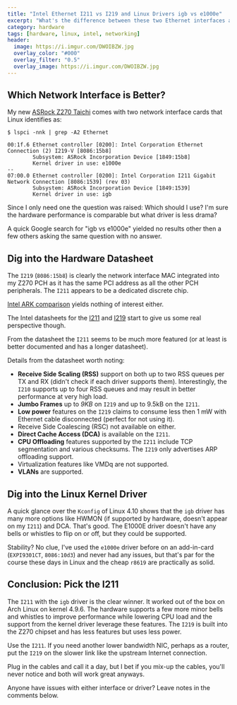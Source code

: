 ```yaml
---
title: "Intel Ethernet I211 vs I219 and Linux Drivers igb vs e1000e"
excerpt: "What's the difference between these two Ethernet interfaces and corresponding drivers?"
category: hardware
tags: [hardware, linux, intel, networking]
header:
  image: https://i.imgur.com/DWOIBZW.jpg
  overlay_color: "#000"
  overlay_filter: "0.5"
  overlay_image: https://i.imgur.com/DWOIBZW.jpg
---
```


## Which Network Interface is Better?

My new [ASRock Z270 Taichi](http://www.asrock.com/MB/Intel/Z270%20Taichi/) comes with two network interface cards that Linux identifies as:

    $ lspci -nnk | grep -A2 Ethernet

	00:1f.6 Ethernet controller [0200]: Intel Corporation Ethernet Connection (2) I219-V [8086:15b8]
			Subsystem: ASRock Incorporation Device [1849:15b8]
			Kernel driver in use: e1000e
	--
	07:00.0 Ethernet controller [0200]: Intel Corporation I211 Gigabit Network Connection [8086:1539] (rev 03)
			Subsystem: ASRock Incorporation Device [1849:1539]
			Kernel driver in use: igb

Since I only need one the question was raised: Which should I use?  I'm sure the hardware performance is comparable but what driver is less drama?

A quick Google search for "igb vs e1000e" yielded no results other then a few others asking the same question with no answer.

## Dig into the Hardware Datasheet

The `I219` (`8086:15b8`) is clearly the network interface MAC integrated into my Z270 PCH as it has the same PCI address as all the other PCH peripherals.  The `I211` appears to be a dedicated discrete chip.

[Intel ARK comparison](http://ark.intel.com/compare/82186,64404) yields nothing of interest either.

The Intel datasheets for the [I211](http://www.intel.com/content/www/us/en/embedded/products/networking/i211-ethernet-controller-datasheet.html) and [I219](http://www.intel.com/content/www/us/en/embedded/products/networking/ethernet-connection-i219-datasheet.html) start to give us some real perspective though.

From the datasheet the `I211` seems to be much more featured (or at least is better documented and has a longer datasheet).

Details from the datasheet worth noting:

* **Receive Side Scaling (RSS)** support on both up to two RSS queues per TX and RX (didn't check if each driver supports them).  Interestingly, the `I210` supports up to four RSS queues and may result in better performance at very high load.
* **Jumbo Frames** up to *9KB* on `I219` and up to 9.5kB on the `I211`.
* **Low power** features on the `I219` claims to consume less then 1 mW with Ethernet cable disconnected (perfect for not using it).
* Receive Side Coalescing (RSC) not available on either.
* **Direct Cache Access (DCA)** is available on the `I211`.
* **CPU Offloading** features supported by the `I211` include TCP segmentation and various checksums.  The `I219` only advertises ARP offloading support.
* Virtualization features like VMDq are not supported.
* **VLANs** are supported.

## Dig into the Linux Kernel Driver

A quick glance over the `Kconfig` of Linux 4.10 shows that the `igb` driver has many more options like HWMON (if supported by hardware, doesn't appear on my `I211`) and DCA.  That's good.  The E1000E driver doesn't have any bells or whistles to flip on or off, but they could be supported.

Stability? No clue, I've used the `e1000e` driver before on an add-in-card (`EXPI9301CT`, `8086:10d3`) and never had any issues, but that's par for the course these days in Linux and the cheap `r8619` are practically as solid.

## Conclusion: Pick the I211

The `I211` with the `igb` driver is the clear winner.  It worked out of the box on Arch Linux on kernel 4.9.6.  The hardware supports a few more minor bells and whistles to improve performance while lowering CPU load and the support from the kernel driver leverage these features.  The `I219` is built into the Z270 chipset and has less features but uses less power.

Use the `I211`.  If you need another lower bandwidth NIC, perhaps as a router, put the `I219` on the slower link like the upstream Internet connection.

Plug in the cables and call it a day, but I bet if you mix-up the cables, you'll never notice and both will work great anyways.

Anyone have issues with either interface or driver?  Leave notes in the comments below.
